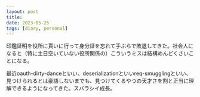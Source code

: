 ```yaml
---
layout: post
title: 
date: 2023-05-25
tags: [diary, personal]
---
```

印鑑証明を役所に貰いに行って身分証を忘れて手ぶらで敗退してきた。社会人になると（特に土日空いていない役所関係の）こういうミスは結構めんどくさいことになる。

最近oauth-dirty-danceといい、deserializationといいreq-smugglingといい、見つけられるとは豪語しないまでも、見つけてくるやつの天才さを割と正当に理解できるようになってきた。スバラシイ成長。